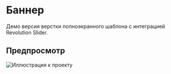 Баннер
=============

Демо версия верстки полноэкранного шаблона с интеграцией Revolution Slider.


Предпросмотр
-----------

![Иллюстрация к проекту](https://github.com/index1597/Banner/raw/master/images/screenshots/banner1.png)